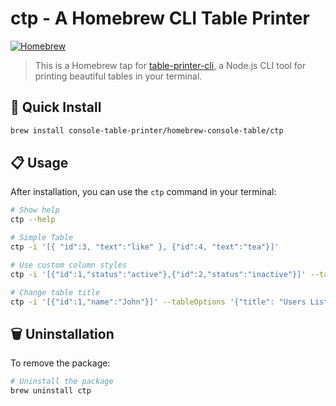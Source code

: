 # ctp - A Homebrew CLI Table Printer

[![Homebrew](https://img.shields.io/badge/homebrew-tap-orange)](https://brew.sh)

> This is a Homebrew tap for [table-printer-cli](https://github.com/console-table-printer/table-printer-cli), a Node.js CLI tool for printing beautiful tables in your terminal.

## 🚀 Quick Install

```bash
brew install console-table-printer/homebrew-console-table/ctp
```

## 📋 Usage

After installation, you can use the `ctp` command in your terminal:

```bash
# Show help
ctp --help

# Simple Table
ctp -i '[{ "id":3, "text":"like" }, {"id":4, "text":"tea"}]'

# Use custom column styles
ctp -i '[{"id":1,"status":"active"},{"id":2,"status":"inactive"}]' --tableOptions '{"columns": [{"name": "status", "color": "green"}]}'

# Change table title
ctp -i '[{"id":1,"name":"John"}]' --tableOptions '{"title": "Users List"}'
```

## 🗑️ Uninstallation

To remove the package:

```bash
# Uninstall the package
brew uninstall ctp
```
